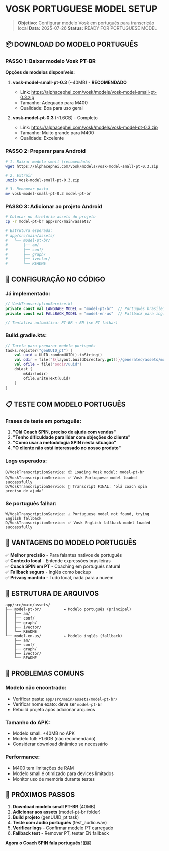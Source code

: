 # VOSK PORTUGUESE MODEL SETUP

> **Objetivo:** Configurar modelo Vosk em português para transcrição local
> **Data:** 2025-07-26
> **Status:** READY FOR PORTUGUESE MODEL

## 📦 DOWNLOAD DO MODELO PORTUGUÊS

### **PASSO 1: Baixar modelo Vosk PT-BR**

**Opções de modelos disponíveis:**

1. **vosk-model-small-pt-0.3** (~40MB) - **RECOMENDADO**
   - Link: https://alphacephei.com/vosk/models/vosk-model-small-pt-0.3.zip
   - Tamanho: Adequado para M400
   - Qualidade: Boa para uso geral

2. **vosk-model-pt-0.3** (~1.6GB) - Completo
   - Link: https://alphacephei.com/vosk/models/vosk-model-pt-0.3.zip
   - Tamanho: Muito grande para M400
   - Qualidade: Excelente

### **PASSO 2: Preparar para Android**

```bash
# 1. Baixar modelo small (recomendado)
wget https://alphacephei.com/vosk/models/vosk-model-small-pt-0.3.zip

# 2. Extrair
unzip vosk-model-small-pt-0.3.zip

# 3. Renomear pasta
mv vosk-model-small-pt-0.3 model-pt-br
```

### **PASSO 3: Adicionar ao projeto Android**

```bash
# Colocar no diretório assets do projeto
cp -r model-pt-br app/src/main/assets/

# Estrutura esperada:
# app/src/main/assets/
#   └── model-pt-br/
#       ├── am/
#       ├── conf/
#       ├── graph/
#       ├── ivector/
#       └── README
```

## 🔧 CONFIGURAÇÃO NO CÓDIGO

### **Já implementado:**

```kotlin
// VoskTranscriptionService.kt
private const val LANGUAGE_MODEL = "model-pt-br"  // Português brasileiro
private const val FALLBACK_MODEL = "model-en-us"  // Fallback para inglês

// Tentativa automática: PT-BR → EN (se PT falhar)
```

### **Build.gradle.kts:**

```kotlin
// Tarefa para preparar modelo português
tasks.register("genUUID_pt") {
    val uuid = UUID.randomUUID().toString()
    val odir = file("${layout.buildDirectory.get()}/generated/assets/model-pt-br")
    val ofile = file("$odir/uuid")
    doLast {
        mkdir(odir)
        ofile.writeText(uuid)
    }
}
```

## 📋 TESTE COM MODELO PORTUGUÊS

### **Frases de teste em português:**

1. **"Olá Coach SPIN, preciso de ajuda com vendas"**
2. **"Tenho dificuldade para lidar com objeções do cliente"**
3. **"Como usar a metodologia SPIN nesta situação"**
4. **"O cliente não está interessado no nosso produto"**

### **Logs esperados:**

```
D/VoskTranscriptionService: 📦 Loading Vosk model: model-pt-br
D/VoskTranscriptionService: ✅ Vosk Portuguese model loaded successfully
D/VoskTranscriptionService: 📝 Transcript FINAL: 'olá coach spin preciso de ajuda'
```

### **Se português falhar:**

```
W/VoskTranscriptionService: ⚠️ Portuguese model not found, trying English fallback
D/VoskTranscriptionService: ✅ Vosk English fallback model loaded successfully
```

## 🎯 VANTAGENS DO MODELO PORTUGUÊS

✅ **Melhor precisão** - Para falantes nativos de português  
✅ **Contexto local** - Entende expressões brasileiras  
✅ **Coach SPIN em PT** - Coaching em português natural  
✅ **Fallback seguro** - Inglês como backup  
✅ **Privacy mantido** - Tudo local, nada para a nuvem  

## 📁 ESTRUTURA DE ARQUIVOS

```
app/src/main/assets/
├── model-pt-br/          ← Modelo português (principal)
│   ├── am/
│   ├── conf/
│   ├── graph/
│   ├── ivector/
│   └── README
└── model-en-us/          ← Modelo inglês (fallback)
    ├── am/
    ├── conf/
    ├── graph/
    ├── ivector/
    └── README
```

## 🚨 PROBLEMAS COMUNS

### **Modelo não encontrado:**
- Verificar pasta: `app/src/main/assets/model-pt-br/`
- Verificar nome exato: deve ser `model-pt-br`
- Rebuild projeto após adicionar arquivos

### **Tamanho do APK:**
- Modelo small: +40MB no APK
- Modelo full: +1.6GB (não recomendado)
- Considerar download dinâmico se necessário

### **Performance:**
- M400 tem limitações de RAM
- Modelo small é otimizado para devices limitados
- Monitor uso de memória durante testes

## 📝 PRÓXIMOS PASSOS

1. **Download modelo small PT-BR** (40MB)
2. **Adicionar aos assets** (model-pt-br folder)
3. **Build projeto** (genUUID_pt task)
4. **Teste com áudio português** (test_audio.wav)
5. **Verificar logs** - Confirmar modelo PT carregado
6. **Fallback test** - Remover PT, testar EN fallback

**Agora o Coach SPIN fala português! 🇧🇷**